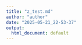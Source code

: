 ```yaml
---
title: "z_test.md"
author: "author"
date: "2025-05-21_22-53-37"
output:
  html_document: default
---
```

